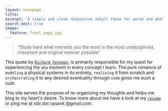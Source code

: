 ```yaml
---
layout: mainpage
title: 
excerpt: "A simple and clean responsive Jekyll theme for words and photos."
search_omit: true
image:
  feature: front_page.jpg
---
```


> “Study hard what interests you the most in the most undisciplined, irreverent and original manner possible” 

This quote by [`Richard
Feynman`](https://en.wikipedia.org/wiki/Richard_Feynman), is primarily
responsible for my quest for experiencing the `aha` moment in every concept I
learn. The pure romance of `modeling` a physical systems in its entirety,
`realising` it from scratch and  `orchestrating` it to any desired eventuality through `code` gives me such a rush. 

This site serves the purpose of re-organizing my thoughts and helps me blog to
my heart's desire. To know more about me have a look at my
[`resume`]({{site.url}}/assets/cv.pdf) or ping me at sibi dot vasank
@gmail.com.
